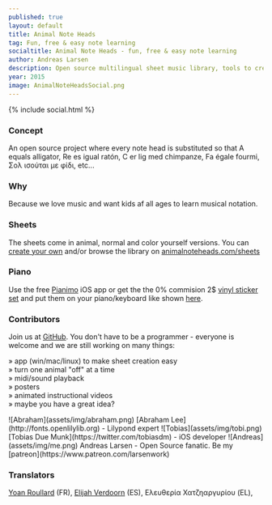 ```yaml
---
published: true
layout: default
title: Animal Note Heads
tag: Fun, free & easy note learning
socialtitle: Animal Note Heads - fun, free & easy note learning
author: Andreas Larsen
description: Open source multilingual sheet music library, tools to create your own sheet music, iOS app and much more - all free.
year: 2015
image: AnimalNoteHeadsSocial.png
---
```


{% include social.html %}

### Concept
An open source project where every note head is substituted so that A equals alligator, Re es igual ratón, C er lig med chimpanze, Fa égale fourmi, Σολ ισούται με φίδι, etc...

### Why
Because we love music and want kids af all ages to learn musical notation.

### Sheets
The sheets come in animal, normal and color yourself versions. You can [create your own](https://github.com/larsenwork/animalnoteheads/tree/Lilypond) and/or browse the library on [animalnoteheads.com/sheets](/sheets)

### Piano
Use the free [Pianimo](https://itunes.apple.com/US/app/id995991116?mt=8) iOS app or get the the 0% commision 2$ [vinyl sticker set](http://www.redbubble.com/people/animalnoteheads/shop/) and put them on your piano/keyboard like shown [here](assets/img/stickers.jpg).

### Contributors
Join us at [GitHub](https://github.com/larsenwork/animalnoteheads). You don't have to be a programmer - everyone is welcome and we are still working on many things:  

» app (win/mac/linux) to make sheet creation easy  
» turn one animal "off" at a time  
» midi/sound playback  
» posters  
» animated instructional videos  
» maybe you have a great idea?  

<span id="contri">
![Abraham](assets/img/abraham.png) [Abraham Lee](http://fonts.openlilylib.org) - Lilypond expert  
![Tobias](assets/img/tobi.png) [Tobias Due Munk](https://twitter.com/tobiasdm) - iOS developer  
![Andreas](assets/img/me.png) Andreas Larsen - Open Source fanatic. Be my [patreon](https://www.patreon.com/larsenwork)
</span>

### Translators
[Yoan Roullard](http://yoanroullard.fr) (FR), [Elijah Verdoorn](https://twitter.com/elijahverdoorn) (ES), Ελευθερία Χατζηαργυρίου (EL),

<!--
### Affilliates
I'm interested in a company/organisation/foundation that would support the project in turn for e.g. "brought to you by ..." - I'd like to devote more time to the project and possibly make it completely free for everyone to use.-->
